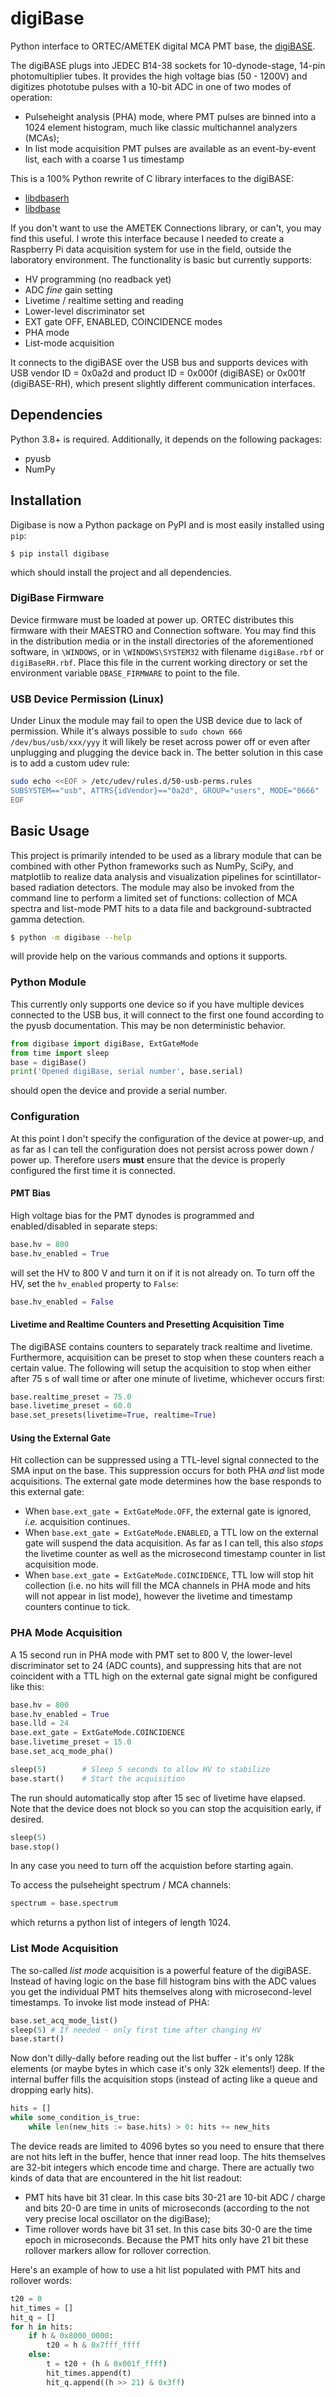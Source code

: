 # digiBase
Python interface to ORTEC/AMETEK digital MCA PMT base, the [digiBASE](https://www.ortec-online.com/products/electronic-instruments/photomultiplier-tube-bases/digibase).

The digiBASE plugs into JEDEC B14-38 sockets for 10-dynode-stage, 14-pin photomultiplier tubes.
It provides the high voltage bias (50 - 1200V) and digitizes phototube pulses with a 10-bit
ADC in one of two modes of operation:

* Pulseheight analysis (PHA) mode, where PMT pulses are binned into a 1024 element histogram,
  much like classic multichannel analyzers (MCAs);
* In list mode acquisition PMT pulses are available as an event-by-event list, 
  each with a coarse 1 us timestamp</dd>

This is a 100% Python rewrite of C library interfaces to the digiBASE:

* [libdbaserh](https://github.com/kjbilton/libdbaserh)
* [libdbase](https://github.com/SkyToGround/libdbase)

If you don't want to use the AMETEK Connections library, or can't, you may find this useful. 
I wrote this interface because I needed to create a Raspberry Pi data acquisition system for
use in the field, outside the laboratory environment. The functionality is basic but 
currently supports:

* HV programming (no readback yet)
* ADC _fine_ gain setting
* Livetime / realtime setting and reading
* Lower-level discriminator set
* EXT gate OFF, ENABLED, COINCIDENCE modes
* PHA mode
* List-mode acquisition

It connects to the digiBASE over the USB bus and supports devices with 
USB vendor ID = 0x0a2d and product ID = 0x000f (digiBASE) or 0x001f (digiBASE-RH), 
which present slightly different communication interfaces.

## Dependencies
Python 3.8+ is required. Additionally, it depends on the following packages:

* pyusb
* NumPy

## Installation
Digibase is now a Python package on PyPI and is most easily installed using `pip`:
```base
$ pip install digibase
```
which should install the project and all dependencies. 

### DigiBase Firmware
Device firmware must be loaded at power up. ORTEC distributes this firmware with
their MAESTRO and Connection software. You may find this in the distribution media
or in the install directories of the aforementioned software, in `\WINDOWS`, or 
in `\WINDOWS\SYSTEM32` with filename `digiBase.rbf` or `digiBaseRH.rbf`. Place this
file in the current working directory or set the environment variable 
`DBASE_FIRMWARE` to point to the file.

### USB Device Permission (Linux)
Under Linux the module may fail to open the USB device due to lack of permission. 
While it's always possible to `sudo chown 666 /dev/bus/usb/xxx/yyy` it will likely
be reset across power off or even after unplugging and plugging the device back in.
The better solution in this case is to add a custom udev rule:

```bash
sudo echo <<EOF > /etc/udev/rules.d/50-usb-perms.rules
SUBSYSTEM=="usb", ATTRS{idVendor}=="0a2d", GROUP="users", MODE="0666"
EOF
```

## Basic Usage
This project is primarily intended to be used as a library module that can be combined 
with other Python frameworks such as NumPy, SciPy, and matplotlib to realize 
data analysis and visualization pipelines for scintillator-based radiation detectors.
The module may also be invoked from the command line to perform a limited set of
functions: collection of MCA spectra and list-mode PMT hits to a data file and 
background-subtracted gamma detection.

```bash
$ python -m digibase --help
```
will provide help on the various commands and options it supports.

### Python Module

This currently only supports one device so if you have multiple devices connected to the USB bus, 
it will connect to the first one found according to the pyusb documentation. This may be 
non deterministic behavior.

```python
from digibase import digiBase, ExtGateMode
from time import sleep
base = digiBase()
print('Opened digiBase, serial number', base.serial)
```

should open the device and provide a serial number. 

### Configuration
At this point I don't specify the configuration of the device at power-up, and as far as
I can tell the configuration does not persist across power down / power up. Therefore
users __must__ ensure that the device is properly configured the first time it is connected.

#### PMT Bias
High voltage bias for the PMT dynodes is programmed and enabled/disabled in separate steps:

```python
base.hv = 800
base.hv_enabled = True
```

will set the HV to 800 V and turn it on if it is not already on. To turn off the HV,
set the `hv_enabled` property to `False`:
```python
base.hv_enabled = False
```

#### Livetime and Realtime Counters and Presetting Acquisition Time
The digiBASE contains counters to separately track realtime and livetime. 
Furthermore, acquisition can be preset to stop when these counters reach a 
certain value. The following will setup the acquisition to stop when
either after 75 s of wall time or after one minute of livetime, whichever
occurs first:
```python
base.realtime_preset = 75.0
base.livetime_preset = 60.0 
base.set_presets(livetime=True, realtime=True)
```

#### Using the External Gate
Hit collection can be suppressed using a TTL-level signal connected to
the SMA input on the base. This suppression occurs for both PHA _and_
list mode acquisitions. The external gate mode determines how the base
responds to this external gate:

* When `base.ext_gate = ExtGateMode.OFF`, the external gate is ignored, _i.e._ 
  acquisition continues.
* When `base.ext_gate = ExtGateMode.ENABLED`, a TTL low on the external gate
  will suspend the data acquisition. As far as I can tell, this 
  also _stops_ the livetime counter as well as the microsecond
  timestamp counter in list acquisition mode.
* When `base.ext_gate = ExtGateMode.COINCIDENCE`, TTL low will stop hit
  collection (i.e. no hits will fill the MCA channels in PHA
  mode and hits will not appear in list mode), however the livetime
  and timestamp counters continue to tick.

### PHA Mode Acquisition
A 15 second run in PHA mode with PMT set to 800 V, the lower-level 
discriminator set to 24 (ADC counts), and suppressing hits that
are not coincident with a TTL high on the external gate signal 
might be configured like this:

```python
base.hv = 800
base.hv_enabled = True
base.lld = 24
base.ext_gate = ExtGateMode.COINCIDENCE
base.livetime_preset = 15.0 
base.set_acq_mode_pha()

sleep(5)        # Sleep 5 seconds to allow HV to stabilize 
base.start()    # Start the acquisition
```

The run should automatically stop after 15 sec of livetime have elapsed.
Note that the device does not block so you can stop the acquisition early,
if desired.

```python
sleep(5)
base.stop()
```

In any case you need to turn off the acquistion before starting again.

To access the pulseheight spectrum / MCA channels:

```python
spectrum = base.spectrum
```

which returns a python list of integers of length 1024.

### List Mode Acquisition
The so-called _list mode_ acquisition is a powerful feature of the digiBASE. Instead of 
having logic on the base fill histogram bins with the ADC values you get the individual 
PMT hits themselves along with microsecond-level timestamps. To invoke list mode 
instead of PHA:

```python
base.set_acq_mode_list()
sleep(5) # If needed - only first time after changing HV
base.start()
```

Now don't dilly-dally before reading out the list buffer - it's only 128k elements 
(or maybe bytes in which case it's only 32k elements!) deep. If the internal 
buffer fills the acquisition stops (instead of acting like a queue and dropping
early hits).

```python
hits = []
while some_condition_is_true:
    while len(new_hits := base.hits) > 0: hits += new_hits
```

The device reads are limited to 4096 bytes so you need
to ensure that there are not hits left in the buffer, 
hence that inner read loop. The hits themselves are 32-bit 
integers which encode time and charge. There are actually 
two kinds of data that are encountered in the hit list readout:

* PMT hits have bit 31 clear. In this case bits 30-21 are 10-bit ADC / charge and
bits 20-0 are time in units of microseconds (according to the not very precise
local oscillator on the digiBase);
* Time rollover words have bit 31 set. In this case bits 30-0 are the time epoch
in microseconds. Because the PMT hits only have 21 bit these rollover markers 
allow for rollover correction.

Here's an example of how to use a hit list populated with PMT hits and rollover
words:

```python
t20 = 0
hit_times = []
hit_q = []
for h in hits:
    if h & 0x8000_0000:
        t20 = h & 0x7fff_ffff
    else:
        t = t20 + (h & 0x001f_ffff)
        hit_times.append(t)
        hit_q.append((h >> 21) & 0x3ff)
```



